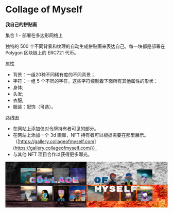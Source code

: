 # Collage of Myself

**我自己的拼贴画**

集合 1 - 部署在多边形网络上

独特的 500 个不同背景和纹理的自动生成拼贴画来表达自己。每一块都是部署在 Polygon 区块链上的 ERC721 代币。

属性

- 背景：一组20种不同稀有度的不同背景；
- 字符：一组 5 个不同的字符，这些字符控制着下面所有其他属性的形状；
- 身体;
- 头发;
- 衣服;
- 服装：配饰（可选）。

路线图

- 在网站上添加仅对令牌持有者可见的部分。
- 在网站上添加一个 3d 画廊，NFT 持有者可以根据需要在那里展示。（[https://gallery.collageofmyself.com](https://gallery.collageofmyself.com/)）
- 与其他 NFT 项目合作以获得更多曝光。

![unnamed](unnamed.png)
